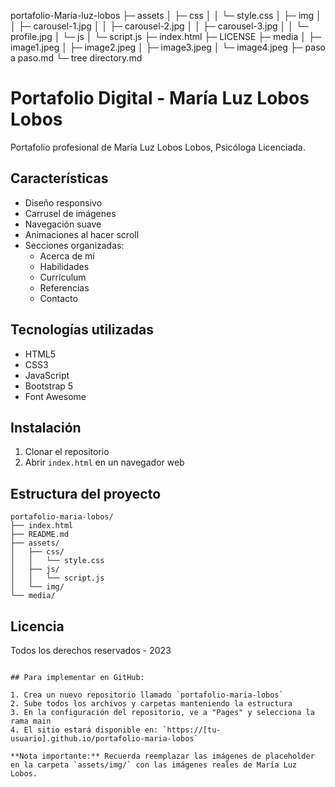 portafolio-Maria-luz-lobos
├─ assets
│  ├─ css
│  │  └─ style.css
│  ├─ img
│  │  ├─ carousel-1.jpg
│  │  ├─ carousel-2.jpg
│  │  ├─ carousel-3.jpg
│  │  └─ profile.jpg
│  └─ js
│     └─ script.js
├─ index.html
├─ LICENSE
├─ media
│  ├─ image1.jpeg
│  ├─ image2.jpeg
│  ├─ image3.jpeg
│  └─ image4.jpeg
├─ paso a paso.md
└─ tree directory.md


# Portafolio Digital - María Luz Lobos Lobos

Portafolio profesional de María Luz Lobos Lobos, Psicóloga Licenciada.

## Características

- Diseño responsivo
- Carrusel de imágenes
- Navegación suave
- Animaciones al hacer scroll
- Secciones organizadas:
  - Acerca de mí
  - Habilidades
  - Currículum
  - Referencias
  - Contacto

## Tecnologías utilizadas

- HTML5
- CSS3
- JavaScript
- Bootstrap 5
- Font Awesome

## Instalación

1. Clonar el repositorio
2. Abrir `index.html` en un navegador web

## Estructura del proyecto

```
portafolio-maria-lobos/
├── index.html
├── README.md
├── assets/
│   ├── css/
│   │   └── style.css
│   ├── js/
│   │   └── script.js
│   └── img/
└── media/
```

## Licencia

Todos los derechos reservados - 2023
```

## Para implementar en GitHub:

1. Crea un nuevo repositorio llamado `portafolio-maria-lobos`
2. Sube todos los archivos y carpetas manteniendo la estructura
3. En la configuración del repositorio, ve a "Pages" y selecciona la rama main
4. El sitio estará disponible en: `https://[tu-usuario].github.io/portafolio-maria-lobos`

**Nota importante:** Recuerda reemplazar las imágenes de placeholder en la carpeta `assets/img/` con las imágenes reales de María Luz Lobos.